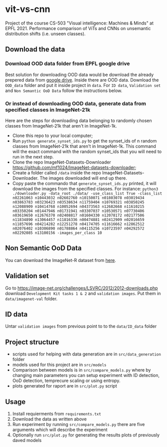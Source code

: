 # vit-vs-cnn
Project of the course CS-503 "Visual intelligence: Machines &amp; Minds" at EPFL 2021. Performance comparison of ViTs and CNNs on unsemantic distribution shifts (i.e. unseen classes).

<!-- ## Generate data from specified classes in ImageNet-21k with setup.sh script
- run `setup.sh n`, where n are OOD classes. It should download all nessesary data and install all requirements. It is advised to use virtual environment before
(`pip install virtualenv`, `virtualenv vi`, `source vi/bin/activate` )   -->

## Download the data

### Download OOD data folder from EPFL google drive

Best solution for downloading OOD data would be download the already prepered data from [google drive](https://drive.google.com/drive/folders/14PcKqll5M7_byC1G85fn0O1wuydYNG7J?usp=sharing). Inside there are OOD data. Download the `OOD_data` folder and put it inside project in ```data```. For `ID data`, `Validation set` and `Non Semantic OoD Data` follow the instructions below.

###  Or instead of downloading OOD data, generate data from specified classes in ImageNet-21k 

Here are the steps for downloading data belonging to randomly chosen classes from ImageNet-21k that aren't in ImageNet-1k.
- Clone this repo to your local computer;
- Run `python generate_synset_ids.py` to get the synset_ids of n random classes from ImageNet-21k that aren't in ImageNet-1k. This command will the exact command with the random synset_ids that you will need to run in the next step.
- Clone the repo ImageNet-Datasets-Downloader https://github.com/mf1024/ImageNet-datasets-downloader;
- Create a folder called `/data` inside the repo ImageNet-Datasets-Downloader. The images downloaded will end up there.
- Copy paste the commando that `generate_synset_ids.py` printed, it will download the images from the specified classes. For instance: `python3 ./downloader.py -data_root ./data/ -use_class_list True -class_list n02261063 n10443032 n02602760 n10150071 n01803078 n03019434 n03863783 n03236423 n03538634 n11759404 n10769321 n03850245 n12088909 n10414768 n10052694 n04373563 n12682668 n11610215 n03350204 n01447946 n01731941 n03307037 n10530571 n07730406 n03619650 n12676370 n02408817 n01604330 n12078172 n02177506 n11834890 n13064457 n11816336 n00474881 n02412909 n02016659 n11857696 n04214282 n12251278 n04174705 n11616662 n12862512 n02076402 n10306890 n01788864 n04115256 n10723597 n04292572 n02292085 n13100156 -images_per_class 10` 

## Non Semantic OoD Data

You can download the ImageNet-R dataset from [here](https://people.eecs.berkeley.edu/~hendrycks/imagenet-r.tar). 

## Validation set
Go to <https://image-net.org/challenges/LSVRC/2012/2012-downloads.php> download `Development Kit tasks 1 & 2` and `validation images`. Put them in ```data/imagenet-val``` folder. 

## ID data

Untar `validation images` from previous point to to the ```data/ID_data``` folder

## Project structure

- scripts used for helping with data generation are in ```src/data_generation``` folder
- models used for this project are in ```src/models```
- Comparison between models is in ```src/compare_models.py``` where by changing main parameters you can setup experiment with ID detection, OoD detection, temprecure scaling or using entropy.
- plots generated for raport are in ```src/plot.py``` script

## Usage
1. Install requierments from `requirements.txt`
2. Download the data as written above
3. Run experiment by running `src/compare_models.py` there are five arguments which will describe the experiment
4. Optionally run `src/plot.py` for generating the results plots of previously daved models
